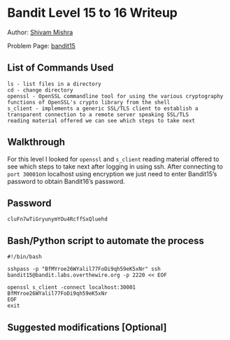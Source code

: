 # Bandit Level 15 to 16 Writeup

Author: [Shivam Mishra](https://github.com/7shivamx)

Problem Page: [bandit15](https://overthewire.org/bandit/bandit15)

## List of Commands Used
```
ls - list files in a directory
cd - change directory
openssl - OpenSSL commandline tool for using the various cryptography functions of OpenSSL's crypto library from the shell
s_client - implements a generic SSL/TLS client to establish a transparent connection to a remote server speaking SSL/TLS
reading material offered we can see which steps to take next
```

## Walkthrough
For this level I looked for `openssl` and `s_client` reading material offered to see which steps to take next after logging in using ssh. After connecting to `port 30001`on localhost using encryption we just need to enter Bandit15’s password to obtain Bandit16’s password.

## Password
`cluFn7wTiGryunymYOu4RcffSxQluehd`

## Bash/Python script to automate the process
```
#!/bin/bash

sshpass -p "BfMYroe26WYalil77FoDi9qh59eK5xNr" ssh bandit15@bandit.labs.overthewire.org -p 2220 << EOF 

openssl s_client -connect localhost:30001
BfMYroe26WYalil77FoDi9qh59eK5xNr
EOF
exit
```
## Suggested modifications [Optional]

